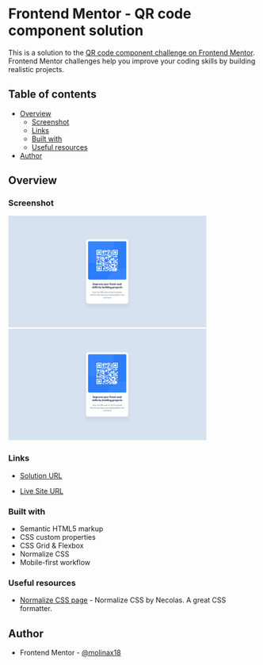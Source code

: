 # Frontend Mentor - QR code component solution

This is a solution to the [QR code component challenge on Frontend Mentor](https://www.frontendmentor.io/challenges/qr-code-component-iux_sIO_H). Frontend Mentor challenges help you improve your coding skills by building realistic projects.

## Table of contents

- [Overview](#overview)
  - [Screenshot](#screenshot)
  - [Links](#links)
  - [Built with](#built-with)
  - [Useful resources](#useful-resources)
- [Author](#author)

## Overview

### Screenshot
<img
  src="./public/screenshots/qr-code-component-large.png"
  alt="Screenshot of the QR code component project in desktop size"
  width="400" />
<img
  src="./public/screenshots/qr-code-component-large.png"
  alt="Screenshot of the QR code component project in mobile size"
  width="400" />

### Links
- [Solution URL](https://github.com/molinax18/frontendmentor-challenges/tree/master/newbie/qr-code-component)

- [Live Site URL](https://your-live-site-url.com)

### Built with
- Semantic HTML5 markup
- CSS custom properties
- CSS Grid & Flexbox
- Normalize CSS
- Mobile-first workflow

### Useful resources
- [Normalize CSS page](https://necolas.github.io/normalize.css/) - Normalize CSS by Necolas. A great CSS formatter.

## Author
- Frontend Mentor - [@molinax18](https://www.frontendmentor.io/profile/molinax18)
